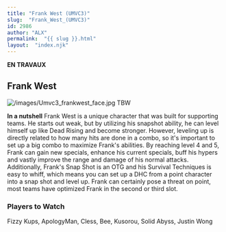 ```yaml
---
title: "Frank West (UMVC3)"
slug:  "Frank_West_(UMVC3)"
id: 2986
author: "ALX"
permalink:  "{{ slug }}.html"
layout:  "index.njk"
---
```


**EN TRAVAUX**

## Frank West

![](/images/Umvc3_frankwest_face.jpg‎ "/images/Umvc3_frankwest_face.jpg‎")
TBW

**In a nutshell** Frank West is a unique character that was built for
supporting teams. He starts out weak, but by utilizing his snapshot
ability, he can level himself up like Dead Rising and become stronger.
However, leveling up is directly related to how many hits are done in a
combo, so it's important to set up a big combo to maximize Frank's
abilities. By reaching level 4 and 5, Frank can gain new specials,
enhance his current specials, buff his hypers and vastly improve the
range and damage of his normal attacks. Additionally, Frank's Snap Shot
is an OTG and his Survival Techniques is easy to whiff, which means you
can set up a DHC from a point character into a snap shot and level up.
Frank can certainly pose a threat on point, most teams have optimized
Frank in the second or third slot.

### Players to Watch

Fizzy Kups, ApologyMan, Cless, Bee, Kusorou, Solid Abyss, Justin Wong
